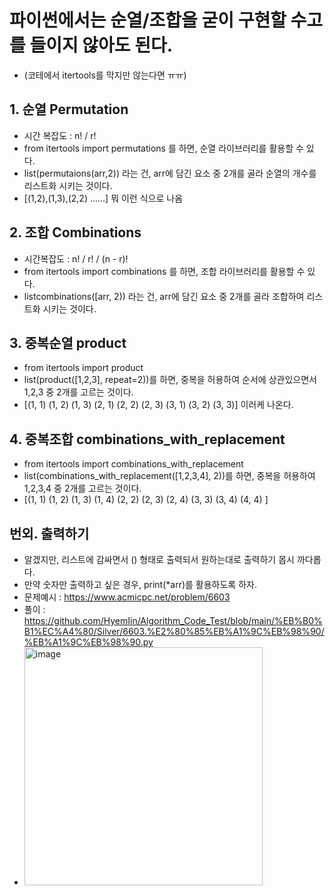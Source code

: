 # 파이썬에서는 순열/조합을 굳이 구현할 수고를 들이지 않아도 된다. <br>
- (코테에서 itertools를 막지만 않는다면 ㅠㅠ)

## 1. 순열 Permutation
- 시간 복잡도 : n! / r!
- from itertools import permutations 를 하면, 순열 라이브러리를 활용할 수 있다.
- list(permutaions(arr,2)) 라는 건, arr에 담긴 요소 중 2개를 골라 순열의 개수를 리스트화 시키는 것이다.
- [(1,2),(1,3),(2,2) ......] 뭐 이런 식으로 나옴

## 2. 조합 Combinations
- 시간복잡도 : n! / r! / (n - r)!
- from itertools import combinations 를 하면, 조합 라이브러리를 활용할 수 있다.
- listcombinations([arr, 2)) 라는 건, arr에 담긴 요소 중 2개를 골라 조합하여 리스트화 시키는 것이다.

## 3. 중복순열 product
- from itertools import product
- list(product([1,2,3], repeat=2))를 하면, 중복을 허용하여 순서에 상관있으면서 1,2,3 중 2개를 고르는 것이다.
- [(1, 1) (1, 2) (1, 3) (2, 1) (2, 2) (2, 3) (3, 1) (3, 2) (3, 3)] 이러케 나온다.

## 4. 중복조합 combinations_with_replacement
- from itertools import combinations_with_replacement
- list(combinations_with_replacement([1,2,3,4], 2))를 하면, 중복을 허용하여 1,2,3,4 중 2개를 고르는 것이다.
- [(1, 1) (1, 2) (1, 3) (1, 4) (2, 2) (2, 3) (2, 4) (3, 3) (3, 4) (4, 4) ]

## 번외. 출력하기
- 알겠지만, 리스트에 감싸면서 () 형태로 출력되서 원하는대로 출력하기 몹시 까다롭다.
- 만약 숫자만 출력하고 싶은 경우, print(*arr)를 활용하도록 하자.
- 문제예시 : https://www.acmicpc.net/problem/6603
- 풀이 : https://github.com/HyemIin/Algorithm_Code_Test/blob/main/%EB%B0%B1%EC%A4%80/Silver/6603.%E2%80%85%EB%A1%9C%EB%98%90/%EB%A1%9C%EB%98%90.py
- <img width="381" alt="image" src="https://github.com/HyemIin/Algorithm_Code_Test/assets/114489245/40aa8605-6e9c-4fcb-8fc1-56733931c70d">
